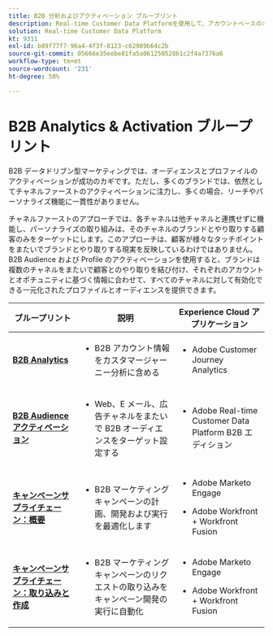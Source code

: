 ```yaml
---
title: B2B 分析およびアクティベーション ブループリント
description: Real-time Customer Data Platformを使用して、アカウントベースのオーディエンスとプロファイル中心のカスタマーエクスペリエンスを提供します。
solution: Real-time Customer Data Platform
kt: 9311
exl-id: b89f77f7-96a4-4f3f-8123-c62989b64c2b
source-git-commit: 05666e35eebe81fa5a061250528b1c2f4a7376a6
workflow-type: tm+mt
source-wordcount: '231'
ht-degree: 58%

---
```


# B2B Analytics &amp; Activation ブループリント

B2B データドリブン型マーケティングでは、オーディエンスとプロファイルのアクティベーションが成功のカギです。ただし、多くのブランドでは、依然としてチャネルファーストのアクティベーションに注力し、多くの場合、リーチやパーソナライズ機能に一貫性がありません。

チャネルファーストのアプローチでは、各チャネルは他チャネルと連携せずに機能し、パーソナライズの取り組みは、そのチャネルのブランドとやり取りする顧客のみをターゲットにします。このアプローチは、顧客が様々なタッチポイントをまたいでブランドとやり取りする現実を反映しているわけではありません。 B2B Audience および Profile のアクティベーションを使用すると、ブランドは複数のチャネルをまたいで顧客とのやり取りを結び付け、それぞれのアカウントとオポチュニティに基づく情報に合わせて、すべてのチャネルに対して有効化できる一元化されたプロファイルとオーディエンスを提供できます。

| ブループリント | 説明 | Experience Cloud アプリケーション |
|---|---|---|
| **[B2B Analytics](https://experienceleague.adobe.com/docs/analytics-platform/using/cja-usecases/b2b.html?lang=ja)** | <ul><li>B2B アカウント情報をカスタマージャーニー分析に含める</li></ul> | <ul><li>Adobe Customer Journey Analytics</li></ul> |
| **[B2B Audience アクティベーション](b2bactivation.md)** | <ul><li>Web、E メール、広告チャネルをまたいで B2B オーディエンスをターゲット設定する</li></ul> | <ul><li>Adobe Real-time Customer Data Platform B2B エディション</li></ul> |
| **[キャンペーンサプライチェーン：概要](/help/blueprints/b2b/campaign-supply-chain/overview.md)** | <ul><li>B2B マーケティングキャンペーンの計画、開発および実行を最適化します</li></ul> | <ul><li>Adobe Marketo Engage</li></ul><ul><li>Adobe Workfront + Workfront Fusion</li></ul> |
| **[キャンペーンサプライチェーン：取り込みと作成](/help/blueprints/b2b/campaign-supply-chain/intake-and-create.md)** | <ul><li>B2B マーケティングキャンペーンのリクエストの取り込みをキャンペーン開発の実行に自動化</li></ul> | <ul><li>Adobe Marketo Engage</li></ul><ul><li>Adobe Workfront + Workfront Fusion</li></ul> |
